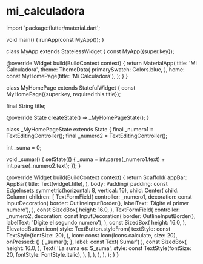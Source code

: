 # mi_calculadora
import 'package:flutter/material.dart';

void main() {
  runApp(const MyApp());
}

class MyApp extends StatelessWidget {
  const MyApp({super.key});

  @override
  Widget build(BuildContext context) {
    return MaterialApp(
      title: 'Mi Calculadora',
      theme: ThemeData(
        primarySwatch: Colors.blue,
      ),
      home: const MyHomePage(title: 'Mi Calculadora'),
    );
  }
}

class MyHomePage extends StatefulWidget {
  const MyHomePage({super.key, required this.title});

  final String title;

  @override
  State<MyHomePage> createState() => _MyHomePageState();
}

class _MyHomePageState extends State<MyHomePage> {
  final _numero1 = TextEditingController();
  final _numero2 = TextEditingController();

  int _suma = 0;

  void _sumar() {
    setState(() {
      _suma = int.parse(_numero1.text) + int.parse(_numero2.text);
    });
  }

  @override
  Widget build(BuildContext context) {
    return Scaffold(
      appBar: AppBar(
        title: Text(widget.title),
      ),
      body: Padding(
        padding: const EdgeInsets.symmetric(horizontal: 8, vertical: 16),
        child: Center(
          child: Column(
            children: <Widget>[
              TextFormField(
                controller: _numero1,
                decoration: const InputDecoration(
                    border: OutlineInputBorder(),
                    labelText: 'Digite el primer numero'),
              ),
              const SizedBox(
                height: 16.0,
              ),
              TextFormField(
                controller: _numero2,
                decoration: const InputDecoration(
                    border: OutlineInputBorder(),
                    labelText: 'Digite el segundo numero'),
              ),
              const SizedBox(
                height: 16.0,
              ),
              ElevatedButton.icon(
                style: TextButton.styleFrom(
                  textStyle: const TextStyle(fontSize: 20),
                  ),
                icon: const Icon(Icons.calculate, size: 20),
                onPressed: () {
                  _sumar();
                },
                label: const Text('Sumar')
              ),
              const SizedBox(
                height: 16.0,
              ),
              Text(
                'La suma es: $_suma',
                style:
                    const TextStyle(fontSize: 20, fontStyle: FontStyle.italic),
              ),
            ],
          ),
        ),
      ),
    );
  }
}
